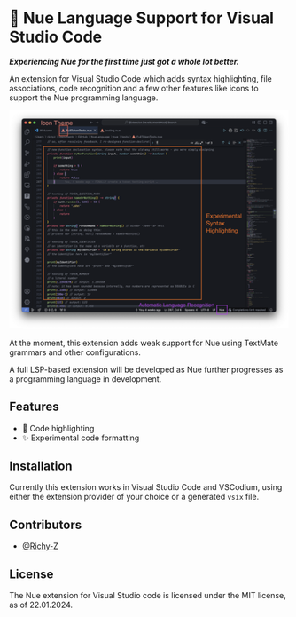 # 🍑 Nue Language Support for Visual Studio Code

***Experiencing Nue for the first time just got a whole lot better.***

An extension for Visual Studio Code which adds syntax highlighting, file associations, code recognition and a few other features like icons to support the Nue programming language.

![Extension showcase](./README-assets/features.png)

At the moment, this extension adds weak support for Nue using TextMate grammars and other configurations.

A full LSP-based extension will be developed as Nue further progresses as a programming language in development.

## Features

- 🌈 Code highlighting
- ✨ Experimental code formatting

## Installation

Currently this extension works in Visual Studio Code and VSCodium, using either the extension provider of your choice or a generated `vsix` file.

## Contributors
<!--
    turn this into a wall of profile pictures later
-->
- [@Richy-Z](https://github.com/Richy-Z)

## License

The Nue extension for Visual Studio code is licensed under the MIT license, as of 22.01.2024.

